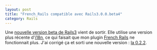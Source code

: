```yaml
---
layout: post
title: "French_Rails compatible avec Rails3.0.0.beta4"
category: Rails
---
```

Une [nouvelle version beta de
Rails3](http://weblog.rubyonrails.org/2010/6/8/rails-3-0-beta-4-now-rc-in-days)
vient de sortir. Elle utilise une version plus récente
d'[i18n](http://github.com/svenfuchs/i18n), ce qui faisait que mon plugin
[French Rails](http://github.com/nono/french-rails) ne fonctionnait plus. J'ai
corrigé ça et sorti une nouvelle version :
[la 0.2.2](http://rubygems.org/gems/french_rails/versions/0.2.2).
